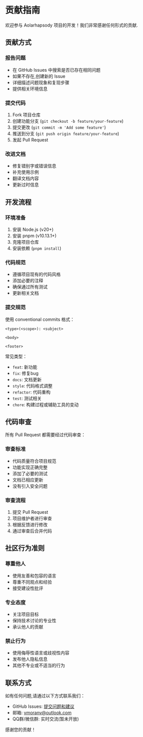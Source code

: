 # 贡献指南

欢迎参与 Aolarhapsody 项目的开发！我们非常感谢任何形式的贡献.

## 贡献方式

### 报告问题

- 在 GitHub Issues 中搜索是否已存在相同问题
- 如果不存在,创建新的 Issue
- 详细描述问题现象和复现步骤
- 提供相关环境信息

### 提交代码

1. Fork 项目仓库
2. 创建功能分支 (`git checkout -b feature/your-feature`)
3. 提交更改 (`git commit -m 'Add some feature'`)
4. 推送到分支 (`git push origin feature/your-feature`)
5. 发起 Pull Request

### 改进文档

- 修复错别字或错误信息
- 补充使用示例
- 翻译文档内容
- 更新过时信息

## 开发流程

### 环境准备

1. 安装 Node.js (v20+)
2. 安装 pnpm (v10.13.1+)
3. 克隆项目仓库
4. 安装依赖 (`pnpm install`)

### 代码规范

- 遵循项目现有的代码风格
- 添加必要的注释
- 确保通过所有测试
- 更新相关文档

### 提交规范

使用 conventional commits 格式：

```
<type>(<scope>): <subject>

<body>

<footer>
```

常见类型：

- `feat`: 新功能
- `fix`: 修复bug
- `docs`: 文档更新
- `style`: 代码格式调整
- `refactor`: 代码重构
- `test`: 测试相关
- `chore`: 构建过程或辅助工具的变动

## 代码审查

所有 Pull Request 都需要经过代码审查：

### 审查标准

- 代码质量符合项目规范
- 功能实现正确完整
- 添加了必要的测试
- 文档已相应更新
- 没有引入安全问题

### 审查流程

1. 提交 Pull Request
2. 项目维护者进行审查
3. 根据反馈进行修改
4. 通过审查后合并代码

## 社区行为准则

### 尊重他人

- 使用友善和包容的语言
- 尊重不同观点和经验
- 接受建设性批评

### 专业态度

- 关注项目目标
- 保持技术讨论的专业性
- 承认他人的贡献

### 禁止行为

- 使用侮辱性语言或歧视性内容
- 发布他人隐私信息
- 其他不专业或不适当的行为

## 联系方式

如有任何问题,请通过以下方式联系我们：

- GitHub Issues: [提交问题和建议](https://github.com/vmoranv/aolarhapsody/issues)
- 邮箱: [vmoranv@outlook.com](mailto:vmoranv@outlook.com)
- QQ群/微信群: 实时交流(暂未开放)

感谢您的贡献！

